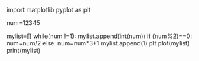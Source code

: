 import matplotlib.pyplot as plt

num=12345













mylist=[]
while(num !=1):
  mylist.append(int(num))
  if (num%2)==0:
    num=num/2
  else:
    num=num*3+1
mylist.append(1) 
plt.plot(mylist)
print(mylist)
